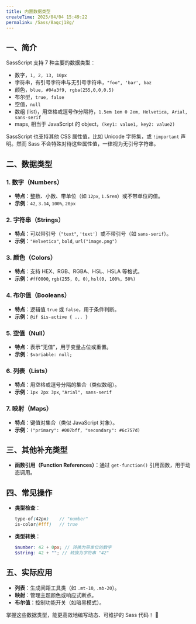 ```yaml
---
title: 内置数据类型
createTime: 2025/04/04 15:49:22
permalink: /Sass/8aqcj18g/
---
```


## 一、简介

SassScript 支持 7 种主要的数据类型：

- 数字，`1, 2, 13, 10px`
- 字符串，有引号字符串与无引号字符串，`"foo", 'bar', baz`
- 颜色，`blue, #04a3f9, rgba(255,0,0,0.5)`
- 布尔型，`true, false`
- 空值，`null`
- 数组 (list)，用空格或逗号作分隔符，`1.5em 1em 0 2em, Helvetica, Arial, sans-serif`
- maps, 相当于 JavaScript 的 object，`(key1: value1, key2: value2)`

SassScript 也支持其他 CSS 属性值，比如 Unicode 字符集，或 `!important` 声明。然而 Sass 不会特殊对待这些属性值，一律视为无引号字符串。

## 二、数据类型

### 1. **数字（Numbers）**

- **特点**：整数、小数、带单位（如 `12px`, `1.5rem`）或不带单位的值。
- **示例**：`42`, `3.14`, `100%`, `20px`

### 2. **字符串（Strings）**

- **特点**：可以带引号（`"text"`, `'text'`）或不带引号（如 `sans-serif`）。
- **示例**：`"Helvetica"`, `bold`, `url("image.png")`

### 3. **颜色（Colors）**

- **特点**：支持 HEX、RGB、RGBA、HSL、HSLA 等格式。
- **示例**：`#ff0000`, `rgb(255, 0, 0)`, `hsl(0, 100%, 50%)`

### 4. **布尔值（Booleans）**

- **特点**：逻辑值 `true` 或 `false`，用于条件判断。
- **示例**：`@if $is-active { ... }`

### 5. **空值（Null）**

- **特点**：表示“无值”，用于变量占位或重置。
- **示例**：`$variable: null;`

### 6. **列表（Lists）**

- **特点**：用空格或逗号分隔的集合（类似数组）。
- **示例**：`1px 2px 3px`, `"Arial", sans-serif`

### 7. **映射（Maps）**

- **特点**：键值对集合（类似 JavaScript 对象）。
- **示例**：`("primary": #007bff, "secondary": #6c757d)`

## 三、其他补充类型

- **函数引用（Function References）**：通过 `get-function()` 引用函数，用于动态调用。

## 四、常见操作

- **类型检查**：
  ```scss
  type-of(42px)    // "number"
  is-color(#fff)   // true
  ```
- **类型转换**：
  ```scss
  $number: 42 + 0px; // 转换为带单位的数字
  $string: 42 + ""; // 转换为字符串 "42"
  ```

## 五、实际应用

- **列表**：生成间距工具类（如 `.mt-10`, `.mb-20`）。
- **映射**：管理主题颜色或响应式断点。
- **布尔值**：控制功能开关（如暗黑模式）。

掌握这些数据类型，能更高效地编写动态、可维护的 Sass 代码！ 🚀
